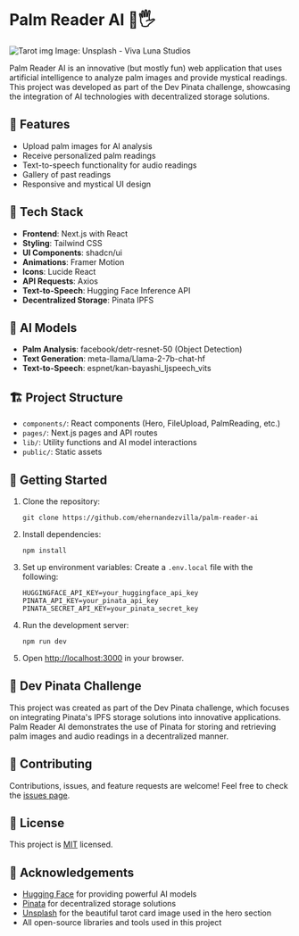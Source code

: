 # Palm Reader AI 🔮🖐️

![Tarot img](https://images.unsplash.com/photo-1600430073932-e915854d9d4d?q=80&w=2070&auto=format&fit=crop&ixlib=rb-4.0.3&ixid=M3wxMjA3fDB8MHxwaG90by1wYWdlfHx8fGVufDB8fHx8fA%3D%3D "Palm Reader AI")
Image: Unsplash - Viva Luna Studios

Palm Reader AI is an innovative (but mostly fun) web application that uses artificial intelligence to analyze palm images and provide mystical readings. This project was developed as part of the Dev Pinata challenge, showcasing the integration of AI technologies with decentralized storage solutions.

## 🌟 Features

- Upload palm images for AI analysis
- Receive personalized palm readings
- Text-to-speech functionality for audio readings
- Gallery of past readings
- Responsive and mystical UI design

## 🚀 Tech Stack

- **Frontend**: Next.js with React
- **Styling**: Tailwind CSS
- **UI Components**: shadcn/ui
- **Animations**: Framer Motion
- **Icons**: Lucide React
- **API Requests**: Axios
- **Text-to-Speech**: Hugging Face Inference API
- **Decentralized Storage**: Pinata IPFS

## 🧠 AI Models

- **Palm Analysis**: facebook/detr-resnet-50 (Object Detection)
- **Text Generation**: meta-llama/Llama-2-7b-chat-hf
- **Text-to-Speech**: espnet/kan-bayashi_ljspeech_vits

## 🏗️ Project Structure

- `components/`: React components (Hero, FileUpload, PalmReading, etc.)
- `pages/`: Next.js pages and API routes
- `lib/`: Utility functions and AI model interactions
- `public/`: Static assets

## 🚀 Getting Started

1. Clone the repository:
   ```
   git clone https://github.com/ehernandezvilla/palm-reader-ai
   ```

2. Install dependencies:
   ```
   npm install
   ```

3. Set up environment variables:
   Create a `.env.local` file with the following:
   ```
   HUGGINGFACE_API_KEY=your_huggingface_api_key
   PINATA_API_KEY=your_pinata_api_key
   PINATA_SECRET_API_KEY=your_pinata_secret_key
   ```

4. Run the development server:
   ```
   npm run dev
   ```

5. Open [http://localhost:3000](http://localhost:3000) in your browser.

## 🔗 Dev Pinata Challenge

This project was created as part of the Dev Pinata challenge, which focuses on integrating Pinata's IPFS storage solutions into innovative applications. Palm Reader AI demonstrates the use of Pinata for storing and retrieving palm images and audio readings in a decentralized manner.

## 🤝 Contributing

Contributions, issues, and feature requests are welcome! Feel free to check the [issues page](https://github.com/yourusername/palm-reader-ai/issues).

## 📜 License

This project is [MIT](https://choosealicense.com/licenses/mit/) licensed.

## 🙏 Acknowledgements

- [Hugging Face](https://huggingface.co/) for providing powerful AI models
- [Pinata](https://www.pinata.cloud/) for decentralized storage solutions
- [Unsplash](https://unsplash.com/) for the beautiful tarot card image used in the hero section
- All open-source libraries and tools used in this project